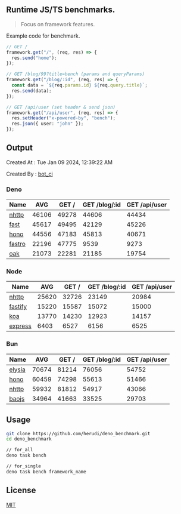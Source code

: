 ## Runtime JS/TS benchmarks.

> Focus on framework features.

Example code for benchmark.
```ts
// GET /
framework.get("/", (req, res) => {
  res.send("home");
});

// GET /blog/99?title=bench (params and queryParams)
framework.get("/blog/:id", (req, res) => {
  const data = `${req.params.id} ${req.query.title}`;
  res.send(data);
});

// GET /api/user (set header & send json)
framework.get("/api/user", (req, res) => {
  res.setHeader("x-powered-by", "bench");
  res.json({ user: "john" });
});
```

## Output
Created At : Tue Jan 09 2024, 12:39:22 AM

Created By : [bot_ci](https://github.com/herudi/deno_benchmarks/commits?author=github-actions%5Bbot%5D)


### Deno
|Name|AVG|GET /|GET /blog/:id|GET /api/user|
|----|----|----|----|----|
|[nhttp](https://github.com/nhttp/nhttp)|46106|49278|44606|44434|
|[fast](https://github.com/danteissaias/fast)|45617|49495|42129|45226|
|[hono](https://github.com/honojs/hono)|44556|47183|45813|40671|
|[fastro](https://github.com/fastrodev/fastro)|22196|47775|9539|9273|
|[oak](https://github.com/oakserver/oak)|21073|22281|21185|19754|
  


### Node
|Name|AVG|GET /|GET /blog/:id|GET /api/user|
|----|----|----|----|----|
|[nhttp](https://github.com/nhttp/nhttp)|25620|32726|23149|20984|
|[fastify](https://github.com/fastify/fastify)|15220|15587|15072|15000|
|[koa](https://github.com/koajs/koa)|13770|14230|12923|14157|
|[express](https://github.com/expressjs/express)|6403|6527|6156|6525|
  


### Bun
|Name|AVG|GET /|GET /blog/:id|GET /api/user|
|----|----|----|----|----|
|[elysia](https://github.com/elysiajs/elysia)|70674|81214|76056|54752|
|[hono](https://github.com/honojs/hono)|60459|74298|55613|51466|
|[nhttp](https://github.com/nhttp/nhttp)|59932|81812|54917|43066|
|[baojs](https://github.com/mattreid1/baojs)|34964|41663|33525|29703|
  



## Usage

```bash
git clone https://github.com/herudi/deno_benchmark.git
cd deno_benchmark

// for_all
deno task bench

// for_single
deno task bench framework_name
```

## License

[MIT](LICENSE)


